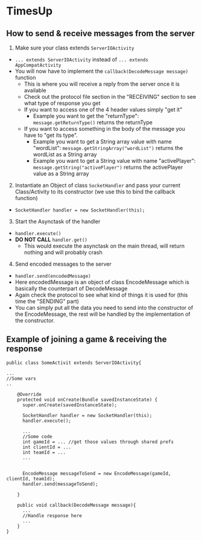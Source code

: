 # TimesUp
## How to send & receive messages from the server 
1. Make sure your class extends `ServerIOActivity`
  - `... extends ServerIOActivity` instead of `... extends AppCompatActivity`
  - You will now have to implement the `callback(DecodeMessage message)` function
    - This is where you will receive a reply from the server once it is available
    - Check out the protocol file section in the "RECEIVING" section to see what type of response you get
    - If you want to access one of the 4 header values simply "get it"
      - Example you want to get the "returnType": `message.getReturnType()` returns the returnType
    - If you want to access something in the body of the message you have to "get its type". 
      - Example you want to get a String array value with name "wordList": `message.getStringArray("wordList")` returns the wordList as a String array
      - Example you want to get a String value with name "activePlayer": `message.getString("activePlayer")` returns the activePlayer value as a String array
2. Instantiate an Object of class `SocketHandler` and pass your current Class/Activity to its constructor (we use this to bind the callback function)
  - `SocketHandler handler = new SocketHandler(this);`
3. Start the Asynctask of the handler
  - `handler.execute()`
  - **DO NOT CALL** `handler.get()`
    - This would execute the asynctask on the main thread, will return nothing and will probably crash
4. Send encoded messages to the server
  - `handler.send(encodedMessage)`
  - Here encodedMessage is an object of class EncodeMessage which is basically the counterpart of DecodeMessage
  - Again check the protocol to see what kind of things it is used for (this time the "SENDING" part)
  - You can simply put all the data you need to send into the constructor of the EncodeMessage, the rest will be handled by the implementation of the constructor.
  
## Example of joining a game & receiving the response

    public class SomeActivit extends ServerIOActivity{
    
    ...
    //Some vars
    ..
    
        @Override
        protected void onCreate(Bundle savedInstanceState) {
          super.onCreate(savedInstanceState);
          
          SocketHandler handler = new SocketHandler(this);
          handler.execute();
          
          ...
          //Some code
          int gameId = ... //get those values through shared prefs 
          int clientId = ...
          int teamId = ...
          ...
          
          
          EncodeMessage messageToSend = new EncodeMessage(gameId, clientId, teamId);
          handler.send(messageToSend);
          
        }
        
        public void callback(DecodeMessage message){
          ...
          //Handle response here
          ...
        }
    }
    
    
    
      
